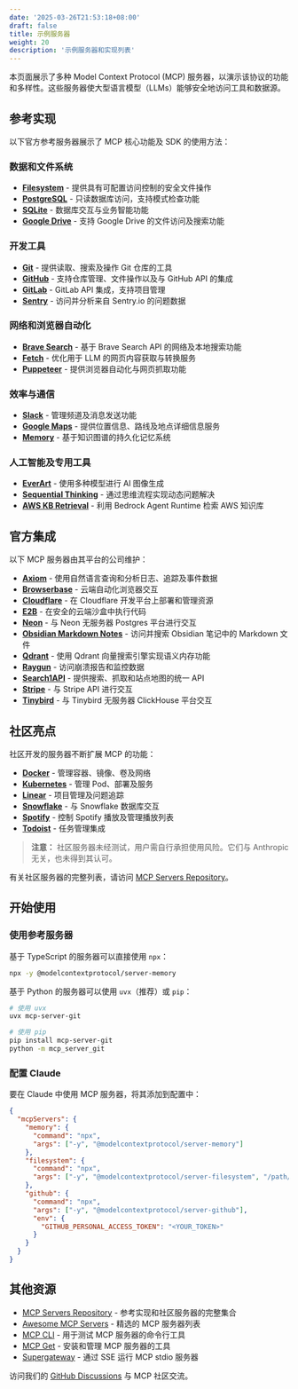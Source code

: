 ```yaml
---
date: '2025-03-26T21:53:18+08:00'
draft: false
title: 示例服务器
weight: 20
description: '示例服务器和实现列表'
---
```


本页面展示了多种 Model Context Protocol (MCP) 服务器，以演示该协议的功能和多样性。这些服务器使大型语言模型（LLMs）能够安全地访问工具和数据源。

## 参考实现

以下官方参考服务器展示了 MCP 核心功能及 SDK 的使用方法：

### 数据和文件系统
- **[Filesystem](https://github.com/modelcontextprotocol/servers/tree/main/src/filesystem)** - 提供具有可配置访问控制的安全文件操作
- **[PostgreSQL](https://github.com/modelcontextprotocol/servers/tree/main/src/postgres)** - 只读数据库访问，支持模式检查功能
- **[SQLite](https://github.com/modelcontextprotocol/servers/tree/main/src/sqlite)** - 数据库交互与业务智能功能
- **[Google Drive](https://github.com/modelcontextprotocol/servers/tree/main/src/gdrive)** - 支持 Google Drive 的文件访问及搜索功能

### 开发工具
- **[Git](https://github.com/modelcontextprotocol/servers/tree/main/src/git)** - 提供读取、搜索及操作 Git 仓库的工具
- **[GitHub](https://github.com/modelcontextprotocol/servers/tree/main/src/github)** - 支持仓库管理、文件操作以及与 GitHub API 的集成
- **[GitLab](https://github.com/modelcontextprotocol/servers/tree/main/src/gitlab)** - GitLab API 集成，支持项目管理
- **[Sentry](https://github.com/modelcontextprotocol/servers/tree/main/src/sentry)** - 访问并分析来自 Sentry.io 的问题数据

### 网络和浏览器自动化
- **[Brave Search](https://github.com/modelcontextprotocol/servers/tree/main/src/brave-search)** - 基于 Brave Search API 的网络及本地搜索功能
- **[Fetch](https://github.com/modelcontextprotocol/servers/tree/main/src/fetch)** - 优化用于 LLM 的网页内容获取与转换服务
- **[Puppeteer](https://github.com/modelcontextprotocol/servers/tree/main/src/puppeteer)** - 提供浏览器自动化与网页抓取功能

### 效率与通信
- **[Slack](https://github.com/modelcontextprotocol/servers/tree/main/src/slack)** - 管理频道及消息发送功能
- **[Google Maps](https://github.com/modelcontextprotocol/servers/tree/main/src/google-maps)** - 提供位置信息、路线及地点详细信息服务
- **[Memory](https://github.com/modelcontextprotocol/servers/tree/main/src/memory)** - 基于知识图谱的持久化记忆系统

### 人工智能及专用工具
- **[EverArt](https://github.com/modelcontextprotocol/servers/tree/main/src/everart)** - 使用多种模型进行 AI 图像生成
- **[Sequential Thinking](https://github.com/modelcontextprotocol/servers/tree/main/src/sequentialthinking)** - 通过思维流程实现动态问题解决
- **[AWS KB Retrieval](https://github.com/modelcontextprotocol/servers/tree/main/src/aws-kb-retrieval-server)** - 利用 Bedrock Agent Runtime 检索 AWS 知识库

## 官方集成

以下 MCP 服务器由其平台的公司维护：

- **[Axiom](https://github.com/axiomhq/mcp-server-axiom)** - 使用自然语言查询和分析日志、追踪及事件数据
- **[Browserbase](https://github.com/browserbase/mcp-server-browserbase)** - 云端自动化浏览器交互
- **[Cloudflare](https://github.com/cloudflare/mcp-server-cloudflare)** - 在 Cloudflare 开发平台上部署和管理资源
- **[E2B](https://github.com/e2b-dev/mcp-server)** - 在安全的云端沙盒中执行代码
- **[Neon](https://github.com/neondatabase/mcp-server-neon)** - 与 Neon 无服务器 Postgres 平台进行交互
- **[Obsidian Markdown Notes](https://github.com/calclavia/mcp-obsidian)** - 访问并搜索 Obsidian 笔记中的 Markdown 文件
- **[Qdrant](https://github.com/qdrant/mcp-server-qdrant/)** - 使用 Qdrant 向量搜索引擎实现语义内存功能
- **[Raygun](https://github.com/MindscapeHQ/mcp-server-raygun)** - 访问崩溃报告和监控数据
- **[Search1API](https://github.com/fatwang2/search1api-mcp)** - 提供搜索、抓取和站点地图的统一 API
- **[Stripe](https://github.com/stripe/agent-toolkit)** - 与 Stripe API 进行交互
- **[Tinybird](https://github.com/tinybirdco/mcp-tinybird)** - 与 Tinybird 无服务器 ClickHouse 平台交互

## 社区亮点

社区开发的服务器不断扩展 MCP 的功能：

- **[Docker](https://github.com/ckreiling/mcp-server-docker)** - 管理容器、镜像、卷及网络
- **[Kubernetes](https://github.com/Flux159/mcp-server-kubernetes)** - 管理 Pod、部署及服务
- **[Linear](https://github.com/jerhadf/linear-mcp-server)** - 项目管理及问题追踪
- **[Snowflake](https://github.com/datawiz168/mcp-snowflake-service)** - 与 Snowflake 数据库交互
- **[Spotify](https://github.com/varunneal/spotify-mcp)** - 控制 Spotify 播放及管理播放列表
- **[Todoist](https://github.com/abhiz123/todoist-mcp-server)** - 任务管理集成

> **注意：** 社区服务器未经测试，用户需自行承担使用风险。它们与 Anthropic 无关，也未得到其认可。

有关社区服务器的完整列表，请访问 [MCP Servers Repository](https://github.com/modelcontextprotocol/servers)。

## 开始使用

### 使用参考服务器

基于 TypeScript 的服务器可以直接使用 `npx`：

```bash
npx -y @modelcontextprotocol/server-memory
```

基于 Python 的服务器可以使用 `uvx`（推荐）或 `pip`：

```bash
# 使用 uvx
uvx mcp-server-git

# 使用 pip
pip install mcp-server-git
python -m mcp_server_git
```

### 配置 Claude

要在 Claude 中使用 MCP 服务器，将其添加到配置中：

```json
{
  "mcpServers": {
    "memory": {
      "command": "npx",
      "args": ["-y", "@modelcontextprotocol/server-memory"]
    },
    "filesystem": {
      "command": "npx",
      "args": ["-y", "@modelcontextprotocol/server-filesystem", "/path/to/allowed/files"]
    },
    "github": {
      "command": "npx",
      "args": ["-y", "@modelcontextprotocol/server-github"],
      "env": {
        "GITHUB_PERSONAL_ACCESS_TOKEN": "<YOUR_TOKEN>"
      }
    }
  }
}
```

## 其他资源

- [MCP Servers Repository](https://github.com/modelcontextprotocol/servers) - 参考实现和社区服务器的完整集合
- [Awesome MCP Servers](https://github.com/punkpeye/awesome-mcp-servers) - 精选的 MCP 服务器列表
- [MCP CLI](https://github.com/wong2/mcp-cli) - 用于测试 MCP 服务器的命令行工具
- [MCP Get](https://mcp-get.com) - 安装和管理 MCP 服务器的工具
- [Supergateway](https://github.com/supercorp-ai/supergateway) - 通过 SSE 运行 MCP stdio 服务器

访问我们的 [GitHub Discussions](https://github.com/orgs/modelcontextprotocol/discussions) 与 MCP 社区交流。